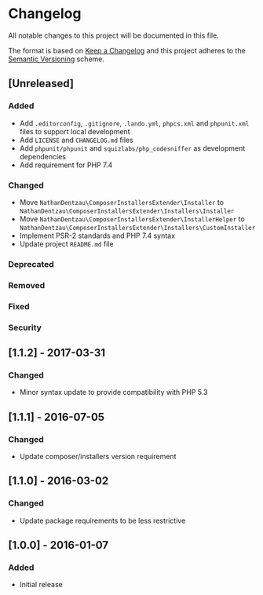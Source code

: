# Changelog
All notable changes to this project will be documented in this file.

The format is based on [Keep a Changelog][] and this project adheres to the
[Semantic Versioning][] scheme.

[Keep a Changelog]: http://keepachangelog.com
[Semantic Versioning]: https://semver.org

## [Unreleased]
### Added
- Add `.editorconfig`, `.gitignore`, `.lando.yml`, `phpcs.xml` and `phpunit.xml`
  files to support local development
- Add `LICENSE` and `CHANGELOG.md` files
- Add `phpunit/phpunit` and `squizlabs/php_codesniffer` as development
  dependencies
- Add requirement for PHP 7.4

### Changed
- Move `NathanDentzau\ComposerInstallersExtender\Installer` to
  `NathanDentzau\ComposerInstallersExtender\Installers\Installer`
- Move `NathanDentzau\ComposerInstallersExtender\InstallerHelper` to
  `NathanDentzau\ComposerInstallersExtender\Installers\CustomInstaller`
- Implement PSR-2 standards and PHP 7.4 syntax
- Update project `README.md` file

### Deprecated

### Removed

### Fixed

### Security

## [1.1.2] - 2017-03-31
### Changed
- Minor syntax update to provide compatibility with PHP 5.3

## [1.1.1] - 2016-07-05
### Changed
- Update composer/installers version requirement

## [1.1.0] - 2016-03-02
### Changed
- Update package requirements to be less restrictive

## [1.0.0] - 2016-01-07
### Added
- Initial release
